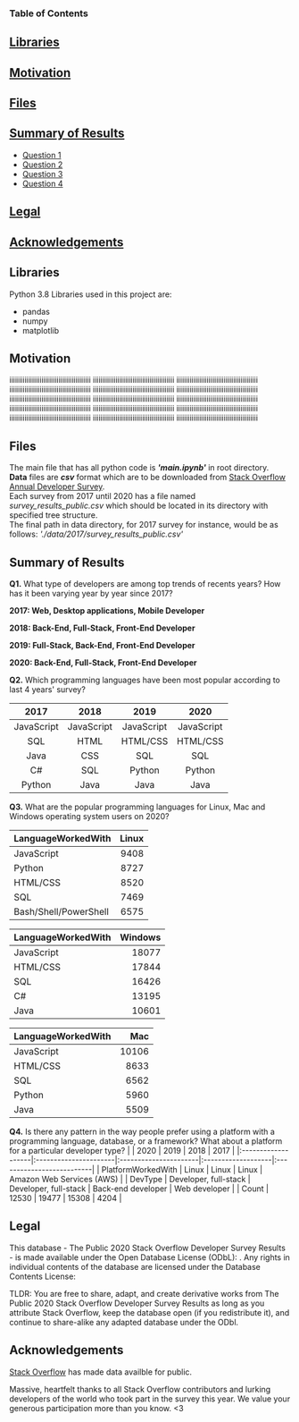 

### Table of Contents

## [Libraries](#lib)

## [Motivation](#motivation)

## [Files](#files)

## [Summary of Results](#summary)

 - [Question 1](#q1)
 - [Question 2](#q2)
 - [Question 3](#q3)
 - [Question 4](#q4)
 
## [Legal](#legal)

## [Acknowledgements](#ack)


## Libraries <a name="lib"></a>

Python 3.8 Libraries used in this project are:  

- pandas
- numpy 
- matplotlib 


## Motivation
<a name="motivation"></a>
iiiiiiiiiiiiiiiiiiiiiiiiiiiiiiiiiiiiiiiiiii
iiiiiiiiiiiiiiiiiiiiiiiiiiiiiiiiiiiiiiiiiii
iiiiiiiiiiiiiiiiiiiiiiiiiiiiiiiiiiiiiiiiiii
iiiiiiiiiiiiiiiiiiiiiiiiiiiiiiiiiiiiiiiiiii
iiiiiiiiiiiiiiiiiiiiiiiiiiiiiiiiiiiiiiiiiii
iiiiiiiiiiiiiiiiiiiiiiiiiiiiiiiiiiiiiiiiiii
iiiiiiiiiiiiiiiiiiiiiiiiiiiiiiiiiiiiiiiiiii
iiiiiiiiiiiiiiiiiiiiiiiiiiiiiiiiiiiiiiiiiii
iiiiiiiiiiiiiiiiiiiiiiiiiiiiiiiiiiiiiiiiiii
iiiiiiiiiiiiiiiiiiiiiiiiiiiiiiiiiiiiiiiiiii
iiiiiiiiiiiiiiiiiiiiiiiiiiiiiiiiiiiiiiiiiii
iiiiiiiiiiiiiiiiiiiiiiiiiiiiiiiiiiiiiiiiiii
iiiiiiiiiiiiiiiiiiiiiiiiiiiiiiiiiiiiiiiiiii
iiiiiiiiiiiiiiiiiiiiiiiiiiiiiiiiiiiiiiiiiii
iiiiiiiiiiiiiiiiiiiiiiiiiiiiiiiiiiiiiiiiiii
## Files<a name="files"></a>

The main file that has all python code is **_'main.ipynb'_** in root directory.<br/>
__Data__ files are __*csv*__ format which are to be downloaded from [Stack Overflow Annual Developer Survey](https://insights.stackoverflow.com/survey).<br/>
Each survey from 2017 until 2020 has a file named _survey_results_public.csv_ which should be located in its directory with specified tree structure.<br/>
The final path in data directory, for 2017 survey for instance, would be as follows:
_'./data/2017/survey_results_public.csv'_<br/>


## Summary of Results <a name="summary"></a>

**Q1.** What type of developers are among top trends of recents years? How has it been varying year by year since 2017?
<a name="q1"></a>

__2017: Web, Desktop applications, Mobile Developer__

__2018: Back-End, Full-Stack, Front-End Developer__

__2019: Full-Stack, Back-End, Front-End Developer__

__2020: Back-End, Full-Stack, Front-End Developer__


**Q2.** Which programming languages have been most popular according to last 4 years' survey?
<a name="q2"></a>

|2017        |  2018     | 2019     | 2020     |
|:----------:|:---------:|:--------:|:--------:|
| JavaScript |JavaScript |JavaScript|JavaScript|
| SQL        |HTML       |HTML/CSS  |HTML/CSS  |
| Java       |CSS        |SQL       |SQL       |
| C#         |SQL        |Python    |Python    |
| Python     |Java       |Java      |Java      |

**Q3.** What are the popular programming languages for Linux, Mac and Windows operating system users on 2020?
<a name="q3"></a>

| LanguageWorkedWith    |   Linux |
|:----------------------|--------:|
| JavaScript            |    9408 |
| Python                |    8727 |
| HTML/CSS              |    8520 |
| SQL                   |    7469 |
| Bash/Shell/PowerShell |    6575 |


| LanguageWorkedWith   |   Windows |
|:---------------------|----------:|
| JavaScript           |     18077 |
| HTML/CSS             |     17844 |
| SQL                  |     16426 |
| C#                   |     13195 |
| Java                 |     10601 |


| LanguageWorkedWith   |   Mac |
|:---------------------|------:|
| JavaScript           | 10106 |
| HTML/CSS             |  8633 |
| SQL                  |  6562 |
| Python               |  5960 |
| Java                 |  5509 |

**Q4.** Is there any pattern in the way people prefer using a platform with a programming language, database, or a framework? What
   about a platform for a particular developer type?
<a name="q4"></a>
   |                    | 2020                  | 2019                  | 2018               | 2017                      |
|:-------------------|:----------------------|:----------------------|:-------------------|:--------------------------|
| PlatformWorkedWith | Linux                 | Linux                 | Linux              | Amazon Web Services (AWS) |
| DevType            | Developer, full-stack | Developer, full-stack | Back-end developer | Web developer             |
| Count              | 12530                 | 19477                 | 15308              | 4204                      |



## Legal <a name="legal"></a>

This database - The Public 2020 Stack Overflow Developer Survey Results - is made available under the Open Database License (ODbL): [](http://opendatacommons.org/licenses/odbl/1.0/). Any rights in individual contents of the database are licensed under the Database Contents License: [](http://opendatacommons.org/licenses/dbcl/1.0/)

TLDR: You are free to share, adapt, and create derivative works from The Public 2020 Stack Overflow Developer Survey Results as long as you attribute Stack Overflow, keep the database open (if you redistribute it), and continue to share-alike any adapted database under the ODbl.

## Acknowledgements<a name="ack"></a>

[Stack Overflow](https://insights.stackoverflow.com/survey) has made data availble for public.

Massive, heartfelt thanks to all Stack Overflow contributors and lurking developers of the world who took part in the survey this year. We value your generous participation more than you know. <3
